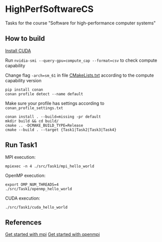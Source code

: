 # HighPerfSoftwareCS
Tasks for the course "Software for high-performance computer systems"

## How to build
[Install CUDA](https://www.cherryservers.com/blog/install-cuda-ubuntu)

Run `nvidia-smi --query-gpu=compute_cap --format=csv` to check compute capability

Change flag `-arch=sm_61` in file [CMakeLists.txt](src/CMakeLists.txt) according to the compute capability version

```
pip install conan
conan profile detect --name default
```
Make sure your profile has settings according to `conan_profile_settings.txt`

```
conan install . --build=missing -pr default
mkdir build && cd build/
cmake .. -DCMAKE_BUILD_TYPE=Release
cmake --build . --target {Task1|Task2|Task3|Task4}
```

## Run Task1

MPI execution:

`mpiexec -n 4 ./src/Task1/mpi_hello_world`

OpenMP execution:
```
export OMP_NUM_THREADS=4
./src/Task1/openmp_hello_world
```

CUDA execution:
```
./src/Task1/cuda_hello_world
```

## References
[Get started with mpi](https://www.paulnorvig.com/guides/using-mpi-with-c.html)
[Get started with openmpi](https://curc.readthedocs.io/en/latest/programming/OpenMP-C.html)
